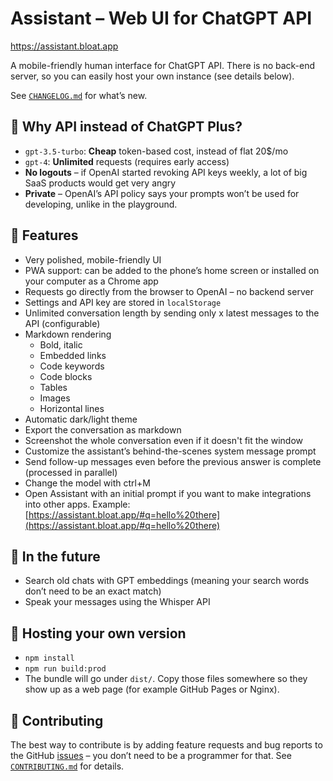 # Assistant – Web UI for ChatGPT API

https://assistant.bloat.app

A mobile-friendly human interface for ChatGPT API. There is no back-end server, so you can easily host your own instance (see details below).

See [`CHANGELOG.md`](CHANGELOG.md) for what’s new.

## 🤔 Why API instead of ChatGPT Plus?
- `gpt-3.5-turbo`: **Cheap** token-based cost, instead of flat 20$/mo
- `gpt-4`: **Unlimited** requests (requires early access)
- **No logouts** – if OpenAI started revoking API keys weekly, a lot of big SaaS products would get very angry
- **Private** – OpenAI’s API policy says your prompts won’t be used for developing, unlike in the playground.

## 🔩 Features
- Very polished, mobile-friendly UI
- PWA support: can be added to the phone’s home screen or installed on your computer as a Chrome app
- Requests go directly from the browser to OpenAI – no backend server
- Settings and API key are stored in `localStorage`
- Unlimited conversation length by sending only x latest messages to the API (configurable)
- Markdown rendering
    - Bold, italic
    - Embedded links
    - Code keywords
    - Code blocks
    - Tables
    - Images
    - Horizontal lines
- Automatic dark/light theme
- Export the conversation as markdown
- Screenshot the whole conversation even if it doesn't fit the window
- Customize the assistant’s behind-the-scenes system message prompt
- Send follow-up messages even before the previous answer is complete (processed in parallel)
- Change the model with ctrl+M
- Open Assistant with an initial prompt if you want to make integrations into other apps. Example: [https://assistant.bloat.app/#q=hello%20there](https://assistant.bloat.app/#q=hello%20there)

## 🚚 In the future
- Search old chats with GPT embeddings (meaning your search words don’t need to be an exact match)
- Speak your messages using the Whisper API

## 🔧 Hosting your own version
- `npm install`
- `npm run build:prod`
- The bundle will go under `dist/`. Copy those files somewhere so they show up as a web page (for example GitHub Pages or Nginx).

## 💙 Contributing
The best way to contribute is by adding feature requests and bug reports to the GitHub [issues](https://github.com/felixbade/chatgpt-web-ui/issues) – you don’t need to be a programmer for that. See [`CONTRIBUTING.md`](CONTRIBUTING.md) for details.
